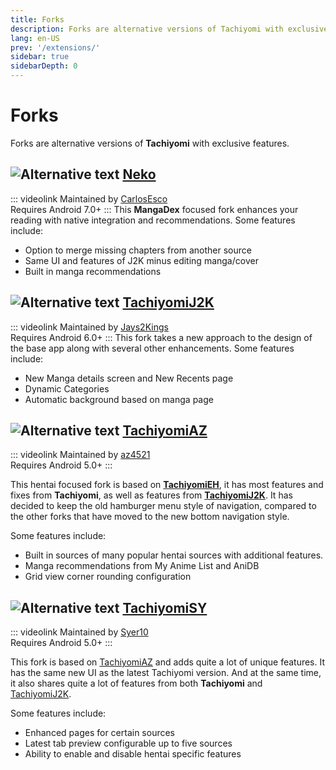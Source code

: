 ```yaml
---
title: Forks
description: Forks are alternative versions of Tachiyomi with exclusive features.
lang: en-US
prev: '/extensions/'
sidebar: true
sidebarDepth: 0
---
```


# Forks
Forks are alternative versions of **Tachiyomi** with exclusive features.

## ![Alternative text](https://tachiyomi.org/icons/logo.svg) [Neko](/forks/Neko)
::: videolink
Maintained by [CarlosEsco](https://github.com/CarlosEsco)
<br>Requires Android 7.0+
:::
This **MangaDex** focused fork enhances your reading with native integration and recommendations.
Some features include:
* Option to merge missing chapters from another source
* Same UI and features of J2K minus editing manga/cover
* Built in manga recommendations

## ![Alternative text](https://tachiyomi.org/icons/logo.svg) [TachiyomiJ2K](/forks/TachiyomiJ2K)
::: videolink
Maintained by [Jays2Kings](https://github.com/Jays2Kings)
<br>Requires Android 6.0+
:::
This fork takes a new approach to the design of the base app along with several other enhancements.
Some features include:
* New Manga details screen and New Recents page
* Dynamic Categories
* Automatic background based on manga page

## ![Alternative text](https://tachiyomi.org/icons/logo.svg) [TachiyomiAZ](/forks/TachiyomiAZ)
::: videolink
Maintained by [az4521](https://github.com/az4521)
<br>Requires Android 5.0+
:::

This hentai focused fork is based on **[TachiyomiEH](/forks/TachiyomiEH)**, it has most features and fixes from **Tachiyomi**, as well as features from **[TachiyomiJ2K](/forks/TachiyomiJ2K)**. It has decided to keep the old hamburger menu style of navigation, compared to the other forks that have moved to the new bottom navigation style.

Some features include:
* Built in sources of many popular hentai sources with additional features.
* Manga recommendations from My Anime List and AniDB
* Grid view corner rounding configuration

## ![Alternative text](https://tachiyomi.org/icons/logo.svg) [TachiyomiSY](/forks/TachiyomiSY)
::: videolink
Maintained by [Syer10](https://github.com/jobobby04)
<br>Requires Android 5.0+
:::

This fork is based on [TachiyomiAZ](/forks/TachiyomiAZ) and adds quite a lot of unique features. It has the same new UI as the latest Tachiyomi version. And at the same time, it also shares quite a lot of features from both **Tachiyomi** and [TachiyomiJ2K](/forks/TachiyomiJ2K).

Some features include:
* Enhanced pages for certain sources
* Latest tab preview configurable up to five sources
* Ability to enable and disable hentai specific features
